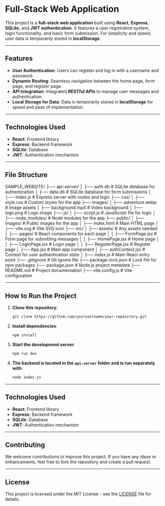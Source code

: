 # Full-Stack Web Application

This project is a **full-stack web application** built using **React**, **Express**, **SQLite**, and **JWT authentication**. It features a user registration system, login functionality, and basic form submission. For simplicity and speed, user data is temporarily stored in **localStorage**.

---

## Features

- **User Authentication**: Users can register and log in with a username and password.
- **Dynamic Routing**: Seamless navigation between the home page, form page, and register page.
- **API Integration**: Integrated **RESTful APIs** to manage user messages and authentication.
- **Local Storage for Data**: Data is temporarily stored in **localStorage** for speed and ease of implementation.

---

## Technologies Used

- **React**: Frontend library
- **Express**: Backend framework
- **SQLite**: Database
- **JWT**: Authentication mechanism

---

## File Structure
SAMPLE_WEBSITE/ ├── api-server/ │ ├── auth.db # SQLite database for authentication │ ├── data.db # SQLite database for form submissions │ ├── index.js # Express server with routes and logic ├── css/ │ ├── style.css # Custom styles for the app ├── images/ │ ├── adventure.webp # Image assets │ ├── background.mp4 # Video background │ ├── logo.png # Logo image ├── js/ │ ├── script.js # JavaScript file for logic │ ├── node_modules/ # Node modules for the app ├── public/ │ ├── images/ # Public images for the app │ ├── index.html # Main HTML page │ ├── vite.svg # Vite SVG icon ├── src/ │ ├── assets/ # Any assets needed │ ├── pages/ # React components for each page │ │ ├── FormPage.jsx # Form page for submitting messages │ │ ├── HomePage.jsx # Home page │ │ ├── LoginPage.jsx # Login page │ │ ├── RegisterPage.jsx # Register page │ ├── App.jsx # Main app component │ ├── authContext.jsx # Context for user authentication state │ ├── index.js # Main React entry point ├── .gitignore # Git ignore file ├── package-lock.json # Lock file for npm packages ├── package.json # Node.js project metadata ├── README.md # Project documentation ├── vite.config.js # Vite configuration

---

## How to Run the Project

1. **Clone this repository**:

    ```bash
    git clone https://github.com/yourusername/your-repository.git
    ```

2. **Install dependencies**:

    ```bash
    npm install
    ```

3. **Start the development server**:

    ```bash
    npm run dev
    ```

4. **The backend is located in the `api-server` folder and is run separately with**:

    ```bash
    node index.js
    ```

---

## Technologies Used

- **React**: Frontend library
- **Express**: Backend framework
- **SQLite**: Database
- **JWT**: Authentication mechanism

---

## Contributing

We welcome contributions to improve this project. If you have any ideas or enhancements, feel free to fork the repository and create a pull request.

---

## License

This project is licensed under the MIT License - see the [LICENSE](LICENSE) file for details.

